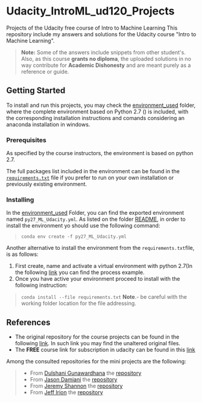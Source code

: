 # Udacity_IntroML_ud120_Projects
Projects of the Udacity free course of Intro to Machine Learning
This repository include my answers and solutions for the Udacity course "Intro to Machine Learning".
>**Note:** Some of the answers include snippets from other student's. Also, as this course **grants no diploma**, the uploaded solutions in no way contribute for **Academic Dishonesty** and are meant purely as a reference or guide.

## Getting Started
To install and run this projects, you may check the [environment_used](environment_used) folder, where the complete environment based on Python 2.7 () is included, with the corresponding installation instructions and comands considering an anaconda installation in windows.

### Prerequisites
As specified by the course instructors, the environment is based on python 2.7.

The full packages list included in the environment can be found in the [`requirements.txt`](environment_used/requirements.txt) file if you prefer to run on your own installation or previously existing environment.

### Installing

In the [environment_used](environment_used) Folder, you can find the exported environment named `py27_ML_Udacity.yml`. As listed on the folder [README](environment_used/README.md), in order to install the environment yo should use the following command:
>`conda env create -f py27_ML_Udacity.yml`

Another alternative to install the environment from the `requirements.txt`file, is as follows:

1. First create, name and activate a virtual environment with python 2.7(In the following [link](https://uoa-eresearch.github.io/eresearch-cookbook/recipe/2014/11/20/conda/) you can find the process example.
2. Once you have active your environment proceed to install with the following instruction: 
>`conda install --file requirements.txt`
>**Note**.- be careful with the working folder location for the file addressing.

## References 
- The original repository for the course projects can be found in the following [link](https://github.com/udacity/ud120-projects). In such link you may find the unaltered original files.
- The **FREE** course link for subscription in udacity can be found in this [link](https://www.udacity.com/course/intro-to-machine-learning--ud120)

Among the consulted repositories for the mini projects are the following:
>- From [Dulshani Gunawardhana](https://github.com/dshgna) the [repository](https://github.com/dshgna/ud120-projects)
>- From [Jason Damiani](https://github.com/jdamiani27) the [repository](https://github.com/jdamiani27/Intro-to-Machine-Learning)
>- From [Jeremy Shannon](https://github.com/jeremy-shannon) the [repository](https://github.com/jeremy-shannon/udacity-Intro-to-Machine-Learning.git)
>- From [Jeff Irion](https://github.com/JeffLIrion) the [repository](https://github.com/JeffLIrion/udacity/tree/master/Intro_to_Machine_Learning)

